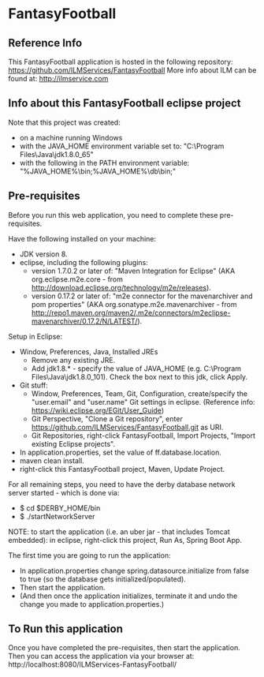 # FantasyFootball

## Reference Info

This FantasyFootball application is hosted in the following repository: https://github.com/ILMServices/FantasyFootball
More info about ILM can be found at: http://ilmservice.com

## Info about this FantasyFootball eclipse project

Note that this project was created:
 - on a machine running Windows
 - with the JAVA\_HOME environment variable set to: "C:\Program Files\Java\jdk1.8.0_65"
 - with the following in the PATH environment variable: "%JAVA\_HOME%\bin;%JAVA\_HOME%\db\bin;"

## Pre-requisites

Before you run this web application, you need to complete these pre-requisites.

Have the following installed on your machine: 
* JDK version 8.
* eclipse, including the following plugins:
    * version 1.7.0.2 or later of: "Maven Integration for Eclipse" (AKA org.eclipse.m2e.core - from http://download.eclipse.org/technology/m2e/releases).
    * version 0.17.2 or later of: "m2e connector for the mavenarchiver and pom properties" (AKA org.sonatype.m2e.mavenarchiver - from http://repo1.maven.org/maven2/.m2e/connectors/m2eclipse-mavenarchiver/0.17.2/N/LATEST/).

Setup in Eclipse:
* Window, Preferences, Java, Installed JREs
    * Remove any existing JRE.
    * Add jdk1.8.* - specify the value of JAVA\_HOME (e.g. C:\Program Files\Java\jdk1.8.0_101). Check the box next to this jdk, click Apply.
* Git stuff:
    * Window, Preferences, Team, Git, Configuration, create/specify the "user.email" and "user.name" Git settings in eclipse. (Reference info: https://wiki.eclipse.org/EGit/User_Guide)
    * Git Perspective, "Clone a Git repository", enter https://github.com/ILMServices/FantasyFootball.git as URI.
    * Git Repositories, right-click FantasyFootball, Import Projects, "Import existing Eclipse projects".
* In application.properties, set the value of ff.database.location.
* maven clean install. 
* right-click this FantasyFootball project, Maven, Update Project.

For all remaining steps, you need to have the derby database network server started - which is done via:
* $ cd $DERBY_HOME/bin
* $ ./startNetworkServer

NOTE: to start the application (i.e. an uber jar - that includes Tomcat embedded): in eclipse, right-click this project, Run As, Spring Boot App.

The first time you are going to run the application:
 * In application.properties change spring.datasource.initialize from false to true (so the database gets initialized/populated).
 * Then start the application.
 * (And then once the application initializes, terminate it and undo the change you made to application.properties.)

## To Run this application

Once you have completed the pre-requisites, then start the application.
Then you can access the application via your browser at: http://localhost:8080/ILMServices-FantasyFootball/
